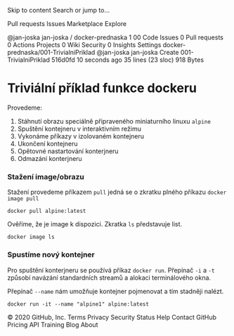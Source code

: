 Skip to content
Search or jump to…

Pull requests
Issues
Marketplace
Explore
 
@jan-joska 
jan-joska
/
docker-prednaska
1
00
 Code
 Issues 0
 Pull requests 0 Actions
 Projects 0
 Wiki
 Security 0
 Insights
 Settings
docker-prednaska/001-TrivialniPriklad
@jan-joska jan-joska Create 001-TrivialniPriklad
516d0fd 10 seconds ago
35 lines (23 sloc)  918 Bytes
  
# Triviální příklad funkce dockeru

Provedeme: 

1. Stáhnutí obrazu speciálně připraveného miniaturního linuxu `alpine`
2. Spuštění kontejneru v interaktivním režimu
3. Vykonáme příkazy v izolovaném kontejneru
4. Ukončení kontejneru
5. Opětovné nastartování konterjneru
6. Odmazání konterjneru

### Stažení image/obrazu

Stažení provedeme příkazem `pull` jedná se o zkratku plného příkazu `docker image pull`

```
docker pull alpine:latest
```
Ověříme, že je image k dispozici. Zkratka `ls` představuje list.

```
docker image ls 
```

### Spustíme nový kontejner

Pro spuštění konterjneru se používá příkaz `docker run`. Přepínač `-i` a `-t` způsobí navázání standardních streamů a alokaci terminálového okna.

Přepínač `--name` nám umožňuje kontejner pojmenovat a tím stadněji nalézt.

```
docker run -it --name "alpine1" alpine:latest
```


© 2020 GitHub, Inc.
Terms
Privacy
Security
Status
Help
Contact GitHub
Pricing
API
Training
Blog
About
